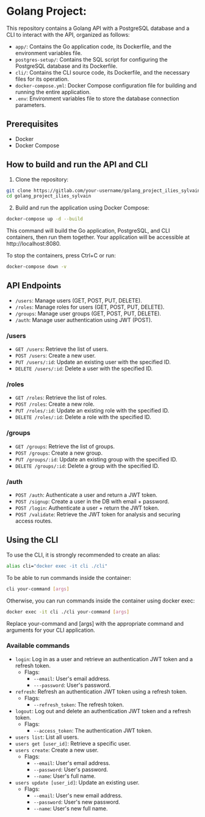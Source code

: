 # Golang Project:

This repository contains a Golang API with a PostgreSQL database and a CLI to interact with the API, organized as follows:

- `app/`: Contains the Go application code, its Dockerfile, and the environment variables file.
- `postgres-setup/`: Contains the SQL script for configuring the PostgreSQL database and its Dockerfile.
- `cli/`: Contains the CLI source code, its Dockerfile, and the necessary files for its operation.
- `docker-compose.yml`: Docker Compose configuration file for building and running the entire application.
- `.env`: Environment variables file to store the database connection parameters.

## Prerequisites

- Docker
- Docker Compose

## How to build and run the API and CLI

1. Clone the repository:

```bash
git clone https://gitlab.com/your-username/golang_project_ilies_sylvain.git
cd golang_project_ilies_sylvain
```

2. Build and run the application using Docker Compose:

```bash
docker-compose up -d --build
```

This command will build the Go application, PostgreSQL, and CLI containers, then run them together. Your application will be accessible at http://localhost:8080.

To stop the containers, press Ctrl+C or run:

```bash
docker-compose down -v
```
## API Endpoints

* `/users`: Manage users (GET, POST, PUT, DELETE).
* `/roles`: Manage roles for users (GET, POST, PUT, DELETE).
* `/groups`: Manage user groups (GET, POST, PUT, DELETE).
* `/auth`: Manage user authentication using JWT (POST).

### /users

* `GET /users`: Retrieve the list of users.
* `POST /users`: Create a new user.
* `PUT /users/:id`: Update an existing user with the specified ID.
* `DELETE /users/:id`: Delete a user with the specified ID.

### /roles

* `GET /roles`: Retrieve the list of roles.
* `POST /roles`: Create a new role.
* `PUT /roles/:id`: Update an existing role with the specified ID.
* `DELETE /roles/:id`: Delete a role with the specified ID.

### /groups

* `GET /groups`: Retrieve the list of groups.
* `POST /groups`: Create a new group.
* `PUT /groups/:id`: Update an existing group with the specified ID.
* `DELETE /groups/:id`: Delete a group with the specified ID.

### /auth

* `POST /auth`: Authenticate a user and return a JWT token.
* `POST /signup`: Create a user in the DB with email + password.
* `POST /login`: Authenticate a user + return the JWT token.
* `POST /validate`: Retrieve the JWT token for analysis and securing access routes.

## Using the CLI

To use the CLI, it is strongly recommended to create an alias:

```bash
alias cli="docker exec -it cli ./cli"
```

To be able to run commands inside the container:

```bash
cli your-command [args]
```

Otherwise, you can run commands inside the container using docker exec:

```bash
docker exec -it cli ./cli your-command [args]
```

Replace your-command and [args] with the appropriate command and arguments for your CLI application.

### Available commands

* `login`: Log in as a user and retrieve an authentication JWT token and a refresh token.
    * Flags:
        * `--email`: User's email address.
        * `---password`: User's password.
* `refresh`: Refresh an authentication JWT token using a refresh token.
    * Flags:
        * `--refresh_token`: The refresh token.
* `logout`: Log out and delete an authentication JWT token and a refresh token.
    * Flags:
        * `--access_token`: The authentication JWT token.
* `users list`: List all users.
* `users get [user_id]`: Retrieve a specific user.
* `users create`: Create a new user.
    * Flags:
        * `--email`: User's email address.
        * `--password`: User's password.
        * `--name`: User's full name.
* `users update [user_id]`: Update an existing user.
    * Flags:
        * `--email`: User's new email address.
        * `--password`: User's new password.
        * `--name`: User's new full name.


